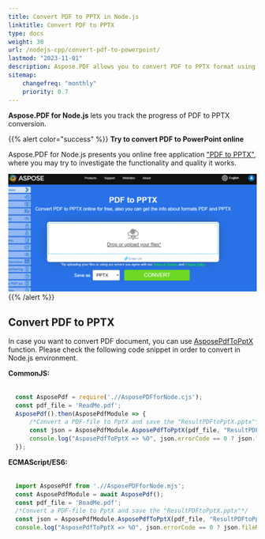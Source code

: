 ```yaml
---
title: Convert PDF to PPTX in Node.js
linktitle: Convert PDF to PPTX
type: docs
weight: 30
url: /nodejs-cpp/convert-pdf-to-powerpoint/
lastmod: "2023-11-01"
description: Aspose.PDF allows you to convert PDF to PPTX format using Node.js directly in the Node.js environment.
sitemap:
    changefreq: "monthly"
    priority: 0.7
---
```


**Aspose.PDF for Node.js** lets you track the progress of PDF to PPTX conversion.

{{% alert color="success" %}}
**Try to convert PDF to PowerPoint online**

Aspose.PDF for Node.js presents you online free application ["PDF to PPTX"](https://products.aspose.app/pdf/conversion/pdf-to-pptx), where you may try to investigate the functionality and quality it works.

[![Aspose.PDF Convertion PDF to PPTX with Free App](pdf_to_pptx.png)](https://products.aspose.app/pdf/conversion/pdf-to-pptx)
{{% /alert %}}

## Convert PDF to PPTX

In case you want to convert PDF document, you can use [AsposePdfToPptX](https://reference.aspose.com/pdf/nodejs-cpp/convert/asposepdftopptx/) function. 
Please check the following code snippet in order to convert in Node.js environment.

**CommonJS:**

```cjs

  const AsposePdf = require('.//AsposePDFforNode.cjs');
  const pdf_file = 'ReadMe.pdf';
  AsposePdf().then(AsposePdfModule => {
      /*Convert a PDF-file to PptX and save the "ResultPDFtoPptX.pptx"*/
      const json = AsposePdfModule.AsposePdfToPptX(pdf_file, "ResultPDFtoPptX.pptx");
      console.log("AsposePdfToPptX => %O", json.errorCode == 0 ? json.fileNameResult : json.errorText);
  });
```

**ECMAScript/ES6:**

```mjs

  import AsposePdf from './/AsposePDFforNode.mjs';
  const AsposePdfModule = await AsposePdf();
  const pdf_file = 'ReadMe.pdf';
  /*Convert a PDF-file to PptX and save the "ResultPDFtoPptX.pptx"*/
  const json = AsposePdfModule.AsposePdfToPptX(pdf_file, "ResultPDFtoPptX.pptx");
  console.log("AsposePdfToPptX => %O", json.errorCode == 0 ? json.fileNameResult : json.errorText);
```